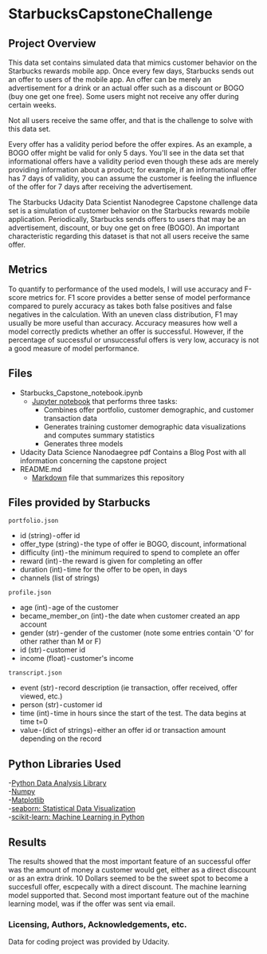 # StarbucksCapstoneChallenge

## Project Overview
This data set contains simulated data that mimics customer behavior on the Starbucks rewards mobile app. Once every few days, Starbucks sends out an offer to users of the mobile app. An offer can be merely an advertisement for a drink or an actual offer such as a discount or BOGO (buy one get one free). Some users might not receive any offer during certain weeks.

Not all users receive the same offer, and that is the challenge to solve with this data set.

Every offer has a validity period before the offer expires. As an example, a BOGO offer might be valid for only 5 days. You'll see in the data set that informational offers have a validity period even though these ads are merely providing information about a product; for example, if an informational offer has 7 days of validity, you can assume the customer is feeling the influence of the offer for 7 days after receiving the advertisement.

The Starbucks Udacity Data Scientist Nanodegree Capstone challenge data set is a simulation of customer behavior on the Starbucks rewards mobile application. Periodically, Starbucks sends offers to users that may be an advertisement, discount, or buy one get on free (BOGO). An important characteristic regarding this dataset is that not all users receive the same offer.

## Metrics
To quantify to performance of the used models, I will use accuracy and F-score metrics for. F1 score provides a better sense of model performance compared to purely accuracy as takes both false positives and false negatives in the calculation. With an uneven class distribution, F1 may usually be more useful than accuracy. Accuracy measures how well a model correctly predicts whether an offer is successful. However, if the percentage of successful or unsuccessful offers is very low, accuracy is not a good measure of model performance. 

## Files  
- Starbucks_Capstone_notebook.ipynb  
  - [Jupyter notebook](https://jupyter.org/) that performs three tasks:  
    - Combines offer portfolio, customer demographic, and customer transaction data  
    - Generates training customer demographic data visualizations and computes summary statistics  
    - Generates three models
- Udacity Data Science Nanodaegree pdf
    Contains a Blog Post with all information concerning the capstone project
- README.md  
  - [Markdown](https://guides.github.com/features/mastering-markdown/) file that summarizes this repository  
  
## Files provided by Starbucks
`portfolio.json`
- id (string) - offer id
- offer_type (string) - the type of offer ie BOGO, discount, informational
- difficulty (int) - the minimum required to spend to complete an offer
- reward (int) - the reward is given for completing an offer
- duration (int) - time for the offer to be open, in days
- channels (list of strings)

`profile.json`
- age (int) - age of the customer
- became_member_on (int) - the date when customer created an app account
- gender (str) - gender of the customer (note some entries contain 'O' for other rather than M or F)
- id (str) - customer id
- income (float) - customer's income

`transcript.json`
- event (str) - record description (ie transaction, offer received, offer viewed, etc.)
- person (str) - customer id
- time (int) - time in hours since the start of the test. The data begins at time t=0
- value - (dict of strings) - either an offer id or transaction amount depending on the record

## Python Libraries Used
-[Python Data Analysis Library](https://pandas.pydata.org/)  
-[Numpy](http://www.numpy.org/)  
-[Matplotlib](https://matplotlib.org/)  
-[seaborn: Statistical Data Visualization](https://seaborn.pydata.org/)  
-[scikit-learn: Machine Learning in Python](https://scikit-learn.org/stable/)  


## Results
The results showed that the most important feature of an successful offer was the amount of money a customer would get, either as a direct discount or as an extra drink. 10 Dollars seemed to be the sweet spot to become a succesfull offer, escpecally with a direct discount. The machine learning model supported that. Second most important feature out of the machine learning model, was if the offer was sent via email.


### Licensing, Authors, Acknowledgements, etc.<a name="license"></a>

Data for coding project was provided by Udacity.
